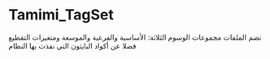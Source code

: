 # Tamimi_TagSet
تضم الملفات مجموعات الوسوم الثلاثة: الأساسية والفرعية والموسعة
ومتغيرات التقطيع فضلا عن أكواد البايثون التي نفذت بها النظام

